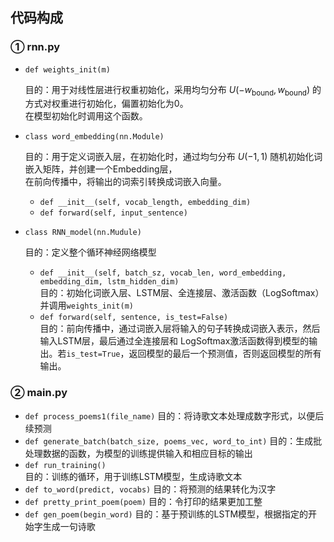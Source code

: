 ## 代码构成
### ① rnn.py 
- `def weights_init(m)`

  目的：用于对线性层进行权重初始化，采用均匀分布 $U(-w_{\text{bound}}, w_{\text{bound}})$ 的方式对权重进行初始化，偏置初始化为0。  
  在模型初始化时调用这个函数。
- ```class word_embedding(nn.Module)```
  
  目的：用于定义词嵌入层，在初始化时，通过均匀分布 $U(-1, 1)$ 随机初始化词嵌入矩阵，并创建一个Embedding层，  
  在前向传播中，将输出的词索引转换成词嵌入向量。
  - `def __init__(self, vocab_length, embedding_dim)`
  - `def forward(self, input_sentence)`
- ```class RNN_model(nn.Mudule)```
  
  目的：定义整个循环神经网络模型
  - `def __init__(self, batch_sz, vocab_len, word_embedding, embedding_dim, lstm_hidden_dim)`  
  目的：初始化词嵌入层、LSTM层、全连接层、激活函数（LogSoftmax）并调用`weights_init(m)`
  - `def forward(self, sentence, is_test=False)`  
  目的：前向传播中，通过词嵌入层将输入的句子转换成词嵌入表示，然后输入LSTM层，最后通过全连接层和
  LogSoftmax激活函数得到模型的输出。若`is_test=True`，返回模型的最后一个预测值，否则返回模型的所有输出。
### ② main.py
- `def process_poems1(file_name)`
  目的：将诗歌文本处理成数字形式，以便后续预测
- `def generate_batch(batch_size, poems_vec, word_to_int)`
  目的：生成批处理数据的函数，为模型的训练提供输入和相应目标的输出
- `def run_training()`  
  目的：训练的循环，用于训练LSTM模型，生成诗歌文本
- `def to_word(predict, vocabs)`
  目的：将预测的结果转化为汉字
- `def pretty_print_poem(poem)`
  目的：令打印的结果更加工整
- `def gen_poem(begin_word)`
  目的：基于预训练的LSTM模型，根据指定的开始字生成一句诗歌
